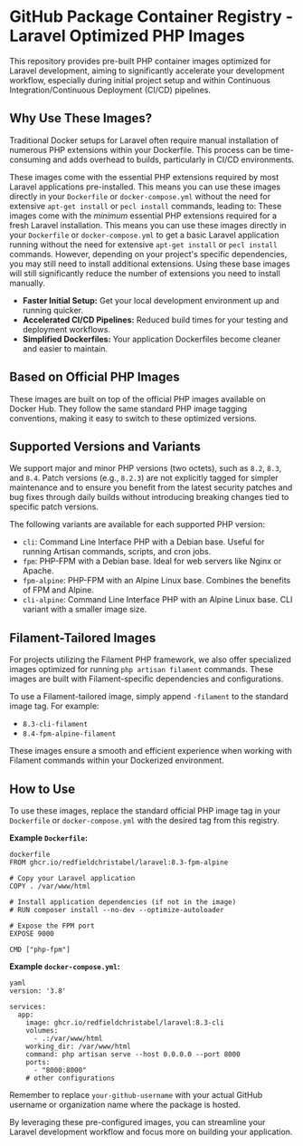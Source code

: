 # GitHub Package Container Registry - Laravel Optimized PHP Images

This repository provides pre-built PHP container images optimized for Laravel development, aiming to significantly accelerate your development workflow, especially during initial project setup and within Continuous Integration/Continuous Deployment (CI/CD) pipelines.

## Why Use These Images?

Traditional Docker setups for Laravel often require manual installation of numerous PHP extensions within your Dockerfile. This process can be time-consuming and adds overhead to builds, particularly in CI/CD environments.

These images come with the essential PHP extensions required by most Laravel applications pre-installed. This means you can use these images directly in your `Dockerfile` or `docker-compose.yml` without the need for extensive `apt-get install` or `pecl install` commands, leading to:
These images come with the *minimum* essential PHP extensions required for a fresh Laravel installation. This means you can use these images directly in your `Dockerfile` or `docker-compose.yml` to get a basic Laravel application running without the need for extensive `apt-get install` or `pecl install` commands. However, depending on your project's specific dependencies, you may still need to install additional extensions. Using these base images will still significantly reduce the number of extensions you need to install manually.

- **Faster Initial Setup:** Get your local development environment up and running quicker.
- **Accelerated CI/CD Pipelines:** Reduced build times for your testing and deployment workflows.
- **Simplified Dockerfiles:** Your application Dockerfiles become cleaner and easier to maintain.

## Based on Official PHP Images

These images are built on top of the official PHP images available on Docker Hub. They follow the same standard PHP image tagging conventions, making it easy to switch to these optimized versions.

## Supported Versions and Variants

We support major and minor PHP versions (two octets), such as `8.2`, `8.3`, and `8.4`. Patch versions (e.g., `8.2.3`) are not explicitly tagged for simpler maintenance and to ensure you benefit from the latest security patches and bug fixes through daily builds without introducing breaking changes tied to specific patch versions.

The following variants are available for each supported PHP version:

- `cli`: Command Line Interface PHP with a Debian base. Useful for running Artisan commands, scripts, and cron jobs.
- `fpm`: PHP-FPM with a Debian base. Ideal for web servers like Nginx or Apache.
- `fpm-alpine`: PHP-FPM with an Alpine Linux base. Combines the benefits of FPM and Alpine.
- `cli-alpine`: Command Line Interface PHP with an Alpine Linux base. CLI variant with a smaller image size.
## Filament-Tailored Images

For projects utilizing the Filament PHP framework, we also offer specialized images optimized for running `php artisan filament` commands. These images are built with Filament-specific dependencies and configurations.

To use a Filament-tailored image, simply append `-filament` to the standard image tag. For example:

- `8.3-cli-filament`
- `8.4-fpm-alpine-filament`

These images ensure a smooth and efficient experience when working with Filament commands within your Dockerized environment.

## How to Use

To use these images, replace the standard official PHP image tag in your `Dockerfile` or `docker-compose.yml` with the desired tag from this registry.

**Example `Dockerfile`:**
```
dockerfile
FROM ghcr.io/redfieldchristabel/laravel:8.3-fpm-alpine

# Copy your Laravel application
COPY . /var/www/html

# Install application dependencies (if not in the image)
# RUN composer install --no-dev --optimize-autoloader

# Expose the FPM port
EXPOSE 9000

CMD ["php-fpm"]
```
**Example `docker-compose.yml`:**
```
yaml
version: '3.8'

services:
  app:
    image: ghcr.io/redfieldchristabel/laravel:8.3-cli
    volumes:
      - .:/var/www/html
    working_dir: /var/www/html
    command: php artisan serve --host 0.0.0.0 --port 8000
    ports:
      - "8000:8000"
    # other configurations
```
Remember to replace `your-github-username` with your actual GitHub username or organization name where the package is hosted.

By leveraging these pre-configured images, you can streamline your Laravel development workflow and focus more on building your application.